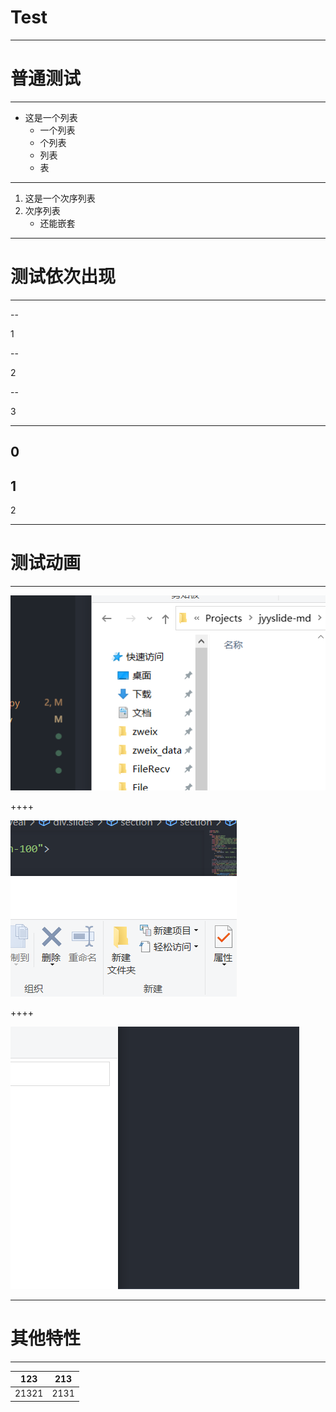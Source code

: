 # Test

---

# 普通测试

----

+ 这是一个列表
  + 一个列表
  + 个列表
  + 列表
  + 表

----

1. 这是一个次序列表
2. 次序列表
    + 还能嵌套

---

# 测试依次出现

----

--

1

--

2

--

3


----


0
--
1
--
2

---

# 测试动画

----

![](./img/img1.png)

++++

![](./img/img2.png)

++++

![](./img/img3.png)


---

# 其他特性

----


|123|213|
|---|---|
|21321|2131|